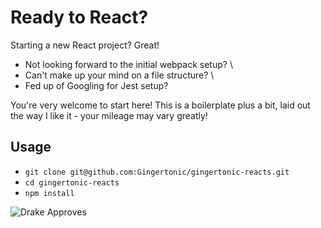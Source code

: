 # Ready to React?

Starting a new React project? Great!

- Not looking forward to the initial webpack setup? \
- Can't make up your mind on a file structure? \
- Fed up of Googling for Jest setup? 

You're very welcome to start here! This is a boilerplate plus a bit, laid out the way I like it - your mileage may vary greatly!

## Usage
- `git clone git@github.com:Gingertonic/gingertonic-reacts.git`
- `cd gingertonic-reacts`
- `npm install`

![Drake Approves](https://res.cloudinary.com/gingertonic/image/upload/v1597696654/GTS/drake-hotline-bling_gingertonic-reacts.png)